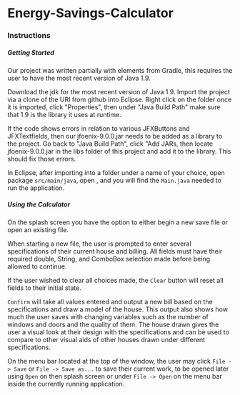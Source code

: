 # Energy-Savings-Calculator
<div>
  <h3>Instructions</h3>
  <h5>Getting Started</h5>
  <p>Our project was written partially with elements from Gradle, this requires the user to have the most recent version of Java 1.9.</p>
  <p>Download the jdk for the most recent version of Java 1.9. Import the project via a clone of the URI from github into Eclipse. Right click on the folder once it is imported, click "Properties", then under "Java Build Path" make sure that 1.9 is the library it uses at runtime. </p>
  <p>If the code shows errors in relation to various JFXButtons and JFXTextfields, then our jfoenix-9.0.0.jar needs to be added as a library to the project. Go back to "Java Build Path", click "Add JARs, then locate jfoenix-9.0.0.jar in the libs folder of this project and add it to the library. This should fix those errors.</p>
  <p>In Eclipse, after importing into a folder under a name of your choice, open package <code>src/main/java</code>, open <com.unknown8.esc>, and you will find the <code>Main.java</code> needed to run the application.</p> 
  <h5>Using the Calculator</h5>
  <p>On the splash screen you have the option to either begin a new save file or open an existing file. </p>
  <p>When starting a new file, the user is prompted to enter several specifications of their current house and billing. All fields must have their required double, String, and ComboBox selection made before being allowed to continue. </p>
  <p>If the user wished to clear all choices made, the <code>Clear</code> button will reset all fields to their initial state.</p>
  <p><code>Confirm</code> will take all values entered and output a new bill based on the specifications and draw a model of the house. This output also shows how much the user saves with changing variables such as the number of windows and doors and the quality of them. The house drawn gives the user a visual look at their design with the specifications and can be used to compare to other visual aids of other houses drawn under different specifications.</p>
  <p>On the menu bar located at the top of the window, the user may click <code>File -> Save</code> or <code>File -> Save as...</code> to save their current work, to be opened later using <code>Open</code> on then splash screen or under <code>File -> Open</code> on the menu bar inside the currently running application.</p>
</div>